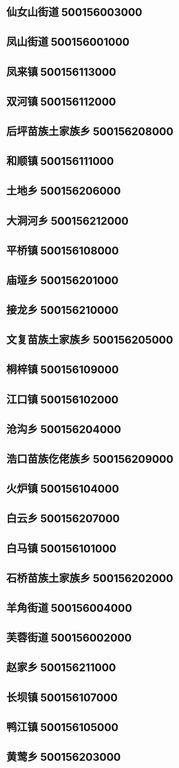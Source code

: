 # 仙女山街道 500156003000
# 凤山街道 500156001000
# 凤来镇 500156113000
# 双河镇 500156112000
# 后坪苗族土家族乡 500156208000
# 和顺镇 500156111000
# 土地乡 500156206000
# 大洞河乡 500156212000
# 平桥镇 500156108000
# 庙垭乡 500156201000
# 接龙乡 500156210000
# 文复苗族土家族乡 500156205000
# 桐梓镇 500156109000
# 江口镇 500156102000
# 沧沟乡 500156204000
# 浩口苗族仡佬族乡 500156209000
# 火炉镇 500156104000
# 白云乡 500156207000
# 白马镇 500156101000
# 石桥苗族土家族乡 500156202000
# 羊角街道 500156004000
# 芙蓉街道 500156002000
# 赵家乡 500156211000
# 长坝镇 500156107000
# 鸭江镇 500156105000
# 黄莺乡 500156203000
